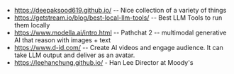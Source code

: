 + https://deepaksood619.github.io/ -- Nice collection of a variety of things
+ https://getstream.io/blog/best-local-llm-tools/ -- Best LLM Tools to run them locally
+ https://www.modella.ai/intro.html -- Pathchat 2 -- multimodal generative AI that reason with images + text
+ https://www.d-id.com/ -- Create AI videos and engage audience. It can take LLM output and deliver as an avatar.
+ https://leehanchung.github.io/ - Han Lee Director at Moody's

